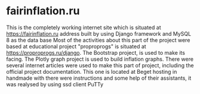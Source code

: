 # fairinflation.ru
This is the completely  working internet site which is situated at https://fairinflation.ru address built by using Django framework and MySQL 8 as the data base 
Most of the activities about this part of the project were based at educational project "proproprogs" is situated at https://proproprogs.ru/django.
The Bootstrap project, is used to  make its facing. The Plotly graph project is used to build inflation graphs. 
There were several internet articles were used to make this part of project, including the official project documentation.
This one is located at Beget hosting in handmade with there were instructions and some help of their assistants, it was realysed by using ssd client PuTTy
